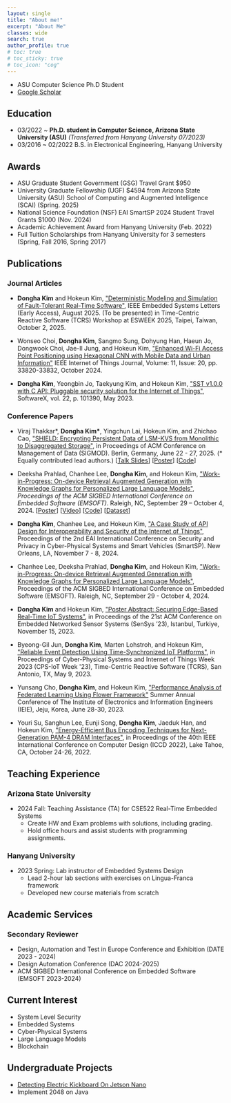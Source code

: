 ```yaml
---
layout: single
title: "About me!"
excerpt: "About Me"
classes: wide
search: true
author_profile: true
# toc: true
# toc_sticky: true
# toc_icon: "cog"
--- 
```


<!--
## Profile
<center><img src="/assets/img/me.jpg" width="30%" height="30%" style="
border: 1px solid #cab6de;
border-radius: 50%;
padding: 5px;
-moz-border-radius: 50%;
-khtml-border-radius: 50%;
-webkit-border-radius: 50%;
"></center>
-->


* ASU Computer Science Ph.D Student
* <a href="https://scholar.google.com/citations?hl=ko&authuser=2&user=jBLD4qgAAAAJ" target="_blank">Google Scholar</a>

## Education
* 03/2022 ~         **Ph.D. student in Computer Science, Arizona State University (ASU)** *(Transferred from Hanyang University 07/2023)*
* 03/2016 ~ 02/2022 B.S. in Electronical Engineering, Hanyang University

## Awards
* ASU Graduate Student Government (GSG) Travel Grant $950
* University Graduate Fellowship (UGF) $4594 from Arizona State University (ASU) School of Computing and Augmented Intelligence (SCAI) (Spring. 2025)
* National Science Foundation (NSF) EAI SmartSP 2024 Student Travel Grants $1000 (Nov. 2024)
* Academic Achievement Award from Hanyang University (Feb. 2022)
* Full Tuition Scholarships from Hanyang University for 3 semesters (Spring, Fall 2016, Spring 2017)

## Publications

### Journal Articles

* **Dongha Kim** and Hokeun Kim, <a href="https://ieeexplore.ieee.org/document/11112709" target="_blank">"Deterministic Modeling and Simulation of Fault-Tolerant Real-Time Software"</a>, IEEE Embedded Systems Letters (Early Access), August 2025. (To be presented) in Time-Centric Reactive Software (TCRS) Workshop at ESWEEK 2025, Taipei, Taiwan, October 2, 2025.

* Wonseo Choi, **Dongha Kim**, Sangmo Sung, Dohyung Han, Haeun Jo, Dongwook Choi, Jae-Il Jung, and Hokeun Kim, <a href="https://ieeexplore.ieee.org/document/10605903" target="_blank">"Enhanced Wi-Fi Access Point Positioning using Hexagonal CNN with Mobile Data and Urban Information"</a> IEEE Internet of Things Journal, Volume: 11, Issue: 20, pp. 33820-33832, October 2024.

* **Dongha Kim**, Yeongbin Jo, Taekyung Kim, and Hokeun Kim, <a href="https://www.sciencedirect.com/science/article/pii/S2352711023000869" target="_blank">"SST v1.0.0 with C API: Pluggable security solution for the Internet of Things"</a>, SoftwareX, vol. 22, p. 101390, May 2023.

### Conference Papers
* Viraj Thakkar\*, **Dongha Kim\***, Yingchun Lai, Hokeun Kim, and Zhichao Cao, <a href="https://dl.acm.org/doi/10.1145/3725354" target="_blank">"SHIELD: Encrypting Persistent Data of LSM-KVS from Monolithic to Disaggregated Storage"</a>, in Proceedings of ACM Conference on Management of Data (SIGMOD). Berlin, Germany, June 22 - 27, 2025. (* Equally contributed lead authors.) [<a href="https://hokeun.github.io/slides/SIGMOD_2025_Slides.pdf" target="_blank">Talk Slides</a>] [<a href="https://hokeun.github.io/posters/SIGMOD_2025_Poster.pdf" target="_blank">Poster</a>] [<a href="https://github.com/asu-idi/SHIELD" target="_blank">Code</a>]

* Deeksha Prahlad, Chanhee Lee, **Dongha Kim**, and Hokeun Kim, <a href="https://arxiv.org/abs/2505.09945" target="_blank">"Work-in-Progress: On-device Retrieval Augmented Generation with Knowledge Graphs for Personalized Large Language Models"</a>, *Proceedings of the ACM SIGBED International Conference on Embedded Software (EMSOFT)*. Raleigh, NC, September 29 – October 4, 2024. [<a href="https://hokeun.github.io/posters/WWW_2025_Poster.pdf" target="_blank">Poster</a>] [<a href="https://www.youtube.com/watch?v=lwW8FWrzwzM&ab_channel=HokeunKim" target="_blank">Video</a>] [<a href="https://github.com/asu-kim/personal-llm-kg" target="_blank">Code</a>] [<a href="https://huggingface.co/datasets/asu-kim/conversation-calendar" target="_blank">Dataset</a>]

* **Dongha Kim**, Chanhee Lee, and Hokeun Kim, ["A Case Study of API Design for Interoperability and Security of the Internet of Things"](), Proceedings of the 2nd EAI International Conference on Security and Privacy in Cyber-Physical Systems and Smart Vehicles (SmartSP). New Orleans, LA, November 7 - 8, 2024.

* Chanhee Lee, Deeksha Prahlad, **Dongha Kim**, and Hokeun Kim, <a href="https://web.eng.fiu.edu/gaquan/Papers/ESWEEK24Papers/CPS-Proceedings/pdfs/EMSOFT/564100a001/564100a001.pdf" target="_blank">"Work-in-Progress: On-device Retrieval Augmented Generation with Knowledge Graphs for Personalized Large Language Models"</a>, Proceedings of the ACM SIGBED International Conference on Embedded Software (EMSOFT). Raleigh, NC, September 29 - October 4, 2024.

* **Dongha Kim** and Hokeun Kim, <a href="https://dl.acm.org/doi/10.1145/3625687.3628408" target="_blank">"Poster Abstract: Securing Edge-Based Real-Time IoT Systems"</a>, in Proceedings of the 21st ACM Conference on Embedded Networked Sensor Systems (SenSys ’23), Istanbul, Turkiye, November 15, 2023.

* Byeong-Gil Jun, **Dongha Kim**, Marten Lohstroh, and Hokeun Kim, <a href="https://dl.acm.org/doi/10.1145/3576914.3587501" target="_blank">"Reliable Event Detection Using Time-Synchronized IoT Platforms"</a>, in Proceedings of Cyber-Physical Systems and Internet of Things Week 2023 (CPS-IoT Week '23), Time-Centric Reactive Software (TCRS), San Antonio, TX, May 9, 2023.

* Yunsang Cho, **Dongha Kim**, and Hokeun Kim, <a href="https://www.dbpia.co.kr/journal/articleDetail?nodeId=NODE11522617" target="_blank">"Performance Analysis of Federated Learning Using Flower Framework"</a> Summer Annual Conference of The Institute of Electronics and Information Engineers (IEIE), Jeju, Korea, June 28-30, 2023.

* Youri Su, Sanghun Lee, Eunji Song, **Dongha Kim**, Jaeduk Han, and Hokeun Kim, <a href="https://ieeexplore.ieee.org/document/9978518" target="_blank">"Energy-Efficient Bus Encoding Techniques for Next-Generation PAM-4 DRAM Interfaces"</a>, in Proceedings of the 40th IEEE International Conference on Computer Design (ICCD 2022), Lake Tahoe, CA, October 24-26, 2022.

## Teaching Experience
### Arizona State University
* 2024 Fall: Teaching Assistance (TA) for CSE522 Real-Time Embedded Systems
  * Create HW and Exam problems with solutions, including grading.
  * Hold office hours and assist students with programming assignments.

### Hanyang University
* 2023 Spring: Lab instructor of Embedded Systems Design
  * Lead 2-hour lab sections with exercises on Lingua-Franca framework
  * Developed new course materials from scratch

## Academic Services
### Secondary Reviewer
* Design, Automation and Test in Europe Conference and Exhibition (DATE 2023 - 2024)
* Design Automation Conference (DAC 2024-2025)
* ACM SIGBED International Conference on Embedded Software (EMSOFT 2023-2024)


## Current Interest
* System Level Security
* Embedded Systems
* Cyber-Physical Systems
* Large Language Models
* Blockchain

## Undergraduate Projects
* <a href="https://github.com/Jakio815/Kickboard-Recognition-AI" target="_blank">Detecting Electric Kickboard On Jetson Nano</a>
* Implement 2048 on Java
